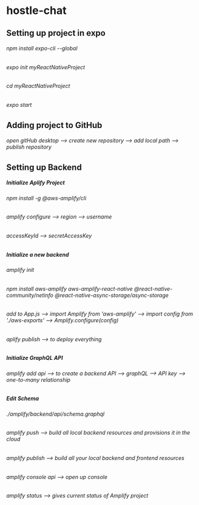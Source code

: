 # hostle-chat

## Setting up project in expo
###### npm install expo-cli --global
###### expo init myReactNativeProject
###### cd myReactNativeProject
###### expo start
## Adding project to GitHub
###### open gitHub desktop --> create new repository --> add local path --> publish repository
## Setting up Backend
##### Initialize Aplify Project
###### npm install -g @aws-amplify/cli
###### amplify configure --> region --> username
###### accessKeyId --> secretAccessKey
##### Initialize a new backend
###### amplify init
###### npm install aws-amplify aws-amplify-react-native @react-native-community/netinfo @react-native-async-storage/async-storage
###### add to App.js --> import Amplify from 'aws-amplify' --> import config from './aws-exports' --> Amplify.configure(config)
###### aplify publish --> to deploy everything
##### Initialize GraphQL API
###### amplify add api --> to create a backend API --> graphQL --> API key --> one-to-many relationship
##### Edit Schema
###### ./amplify/backend/api/schema.graphql
###### amplify push --> build all local backend resources and provisions it in the cloud
###### amplify publish --> build all your local backend and frontend resources
###### amplify console api --> open up console
###### amplify status --> gives current status of Amplify project
